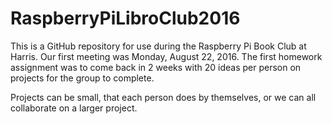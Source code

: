 # RaspberryPiLibroClub2016
This is a GitHub repository for use during the Raspberry Pi Book Club at Harris. Our first meeting was Monday, August 22, 2016. The first homework assignment was to come back in 2 weeks with 20 ideas per person on projects for the group to complete. 

Projects can be small, that each person does by themselves, or we can all collaborate on a larger project. 